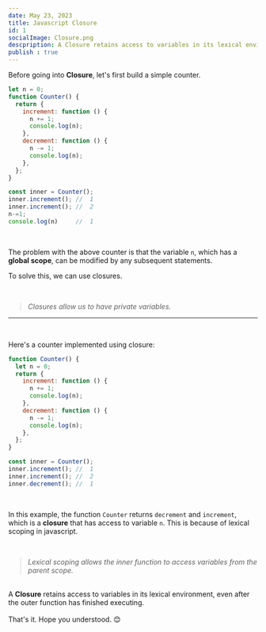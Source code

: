 ```yaml
---
date: May 23, 2023
title: Javascript Closure
id: 1
socialImage: Closure.png
descpription: A Closure retains access to variables in its lexical environment, even after the outer function has finished executing.
publish : true
---
```

Before going into **Closure**, let's first build a simple counter.

```javascript
let n = 0;
function Counter() { 
  return {
    increment: function () {
      n += 1;
      console.log(n);
    },
    decrement: function () {
      n -= 1;
      console.log(n);
    },
  };
}

const inner = Counter();
inner.increment(); //  1
inner.increment(); //  2
n-=1;
console.log(n)     //  1 
```
&nbsp;  

The problem with the above counter is that the variable `n`, which has a **global scope**, can be modified by any subsequent statements.

To solve this, we can use closures.

&nbsp;  

> *Closures allow us to have private variables.*
---

&nbsp;  


Here's a counter implemented using closure: 
~~~javascript
function Counter() {
  let n = 0;
  return {
    increment: function () {
      n += 1;
      console.log(n);
    },
    decrement: function () {
      n -= 1;
      console.log(n);
    },
  };
}

const inner = Counter();
inner.increment(); //  1
inner.increment(); //  2
inner.decrement(); //  1
~~~
&nbsp;  

In this example, the function `Counter` returns `decrement` and `increment`, which is a **closure** that has access to variable `n`. This is because of lexical scoping in javascript.

&nbsp;  


 >  *Lexical scoping allows the inner function to access variables from the parent scope.* 

 
&nbsp;  
A **Closure** retains access to variables in its lexical environment, even after the outer function has finished executing. \
  \
That's it.
Hope you understood. 😊


 